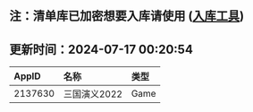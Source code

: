## 注：清单库已加密想要入库请使用 ([入库工具](https://github.com/BlankTMing/ManifestAutoUpdate/releases))

## 更新时间：2024-07-17 00:20:54
| AppID | 名称 | 类型  |
| :-------------------- | :----------------------------- | :----------- |
| 2137630 | 三国演义2022| Game |
